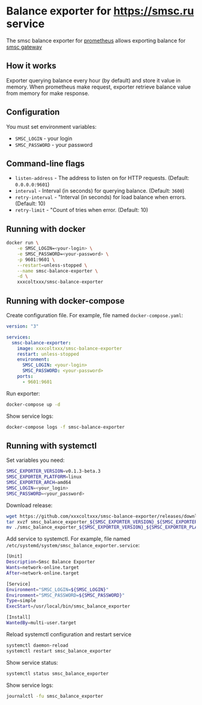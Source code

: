 # Balance exporter for https://smsc.ru service

The smsc balance exporter for [prometheus](https://prometheus.io) allows exporting balance for [smsc gateway](https://smsc.ru)

## How it works
Exporter querying balance every hour (by default) and store it value in memory.
When prometheus make request, exporter retrieve balance value from memory for make response.

## Configuration
You must set environment variables:

* `SMSC_LOGIN` - your login
* `SMSC_PASSWORD` - your password

## Command-line flags

* `listen-address` - The address to listen on for HTTP requests. (Default: `0.0.0.0:9601`)
* `interval` - Interval (in seconds) for querying balance. (Default: `3600`)
* `retry-interval` - "Interval (in seconds) for load balance when errors. (Default: 10)
* `retry-limit` - "Count of tries when error. (Default: 10)

## Running with docker

```sh
docker run \
    -e SMSC_LOGIN=<your-login> \
    -e SMSC_PASSWORD=<your-password> \
    -p 9601:9601 \
    --restart=unless-stopped \
    --name smsc-balance-exporter \
    -d \
    xxxcoltxxx/smsc-balance-exporter
```

## Running with docker-compose

Create configuration file. For example, file named `docker-compose.yaml`:

```yaml
version: "3"

services:
  smsc-balance-exporter:
    image: xxxcoltxxx/smsc-balance-exporter
    restart: unless-stopped
    environment:
      SMSC_LOGIN: <your-login>
      SMSC_PASSWORD: <your-password>
    ports:
      - 9601:9601
```

Run exporter:
```sh
docker-compose up -d
```

Show service logs:
```sh
docker-compose logs -f smsc-balance-exporter
```

## Running with systemctl

Set variables you need:
```sh
SMSC_EXPORTER_VERSION=v0.1.3-beta.3
SMSC_EXPORTER_PLATFORM=linux
SMSC_EXPORTER_ARCH=amd64
SMSC_LOGIN=<your_login>
SMSC_PASSWORD=<your_password>
```

Download release:
```sh
wget https://github.com/xxxcoltxxx/smsc-balance-exporter/releases/download/${SMSC_EXPORTER_VERSION}/smsc_balance_exporter_${SMSC_EXPORTER_VERSION}_${SMSC_EXPORTER_PLATFORM}_${SMSC_EXPORTER_ARCH}.tar.gz
tar xvzf smsc_balance_exporter_${SMSC_EXPORTER_VERSION}_${SMSC_EXPORTER_PLATFORM}_${SMSC_EXPORTER_ARCH}.tar.gz
mv ./smsc_balance_exporter_${SMSC_EXPORTER_VERSION}_${SMSC_EXPORTER_PLATFORM}_${SMSC_EXPORTER_ARCH} /usr/local/bin/smsc_balance_exporter
```

Add service to systemctl. For example, file named `/etc/systemd/system/smsc_balance_exporter.service`:
```sh
[Unit]
Description=Smsc Balance Exporter
Wants=network-online.target
After=network-online.target

[Service]
Environment="SMSC_LOGIN=${SMSC_LOGIN}"
Environment="SMSC_PASSWORD=${SMSC_PASSWORD}"
Type=simple
ExecStart=/usr/local/bin/smsc_balance_exporter

[Install]
WantedBy=multi-user.target
```

Reload systemctl configuration and restart service
```sh
systemctl daemon-reload
systemctl restart smsc_balance_exporter
```

Show service status:
```sh
systemctl status smsc_balance_exporter
```

Show service logs:
```sh
journalctl -fu smsc_balance_exporter
```
